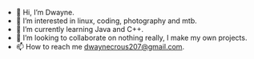 - 👋 Hi, I’m Dwayne.
- 👀 I’m interested in linux, coding, photography and mtb.
- 🌱 I’m currently learning Java and C++.
- 💞️ I’m looking to collaborate on nothing really, I make my own projects.
- 📫 How to reach me dwaynecrous207@gmail.com.

<!---
mrcloudsofficial/mrcloudsofficial is a ✨ special ✨ repository because its `README.md` (this file) appears on your GitHub profile.
You can click the Preview link to take a look at your changes.
--->
